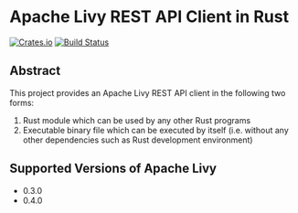 # Apache Livy REST API Client in Rust
[![Crates.io](https://img.shields.io/crates/v/livy.svg)](https://crates.io/crates/livy)
[![Build Status](https://travis-ci.org/kjmrknsn/livy-rs.svg?branch=master)](https://travis-ci.org/kjmrknsn/livy-rs)

## Abstract
This project provides an Apache Livy REST API client in the following two forms:

1. Rust module which can be used by any other Rust programs
2. Executable binary file which can be executed by itself (i.e. without any other dependencies such as Rust development environment)

## Supported Versions of Apache Livy
* 0.3.0
* 0.4.0
